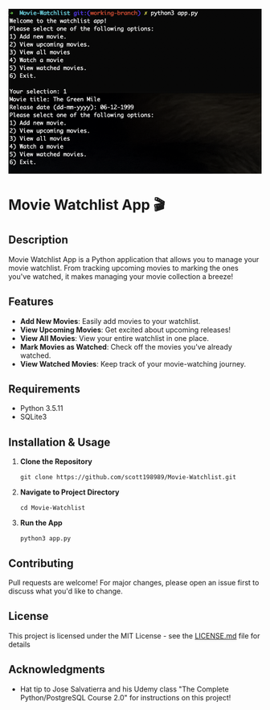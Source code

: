 ![Apartment App Front End](https://github.com/scott198989/Movie-Watchlist/blob/main/Movie-Watchlist-Python.png)

# Movie Watchlist App 🎬

## Description

Movie Watchlist App is a Python application that allows you to manage your movie watchlist. From tracking upcoming movies to marking the ones you've watched, it makes managing your movie collection a breeze!

## Features

- **Add New Movies**: Easily add movies to your watchlist.
- **View Upcoming Movies**: Get excited about upcoming releases!
- **View All Movies**: View your entire watchlist in one place.
- **Mark Movies as Watched**: Check off the movies you've already watched.
- **View Watched Movies**: Keep track of your movie-watching journey.

## Requirements

- Python 3.5.11
- SQLite3

## Installation & Usage

1. **Clone the Repository**
   ```
   git clone https://github.com/scott198989/Movie-Watchlist.git
   ```
   
2. **Navigate to Project Directory**
   ```
   cd Movie-Watchlist
   ```
  
3. **Run the App**
   ```
   python3 app.py
   ```

## Contributing

Pull requests are welcome! For major changes, please open an issue first to discuss what you'd like to change.

## License

This project is licensed under the MIT License - see the [LICENSE.md](LICENSE.md) file for details

## Acknowledgments

- Hat tip to Jose Salvatierra and his Udemy class "The Complete Python/PostgreSQL Course 2.0" for instructions on this project!

